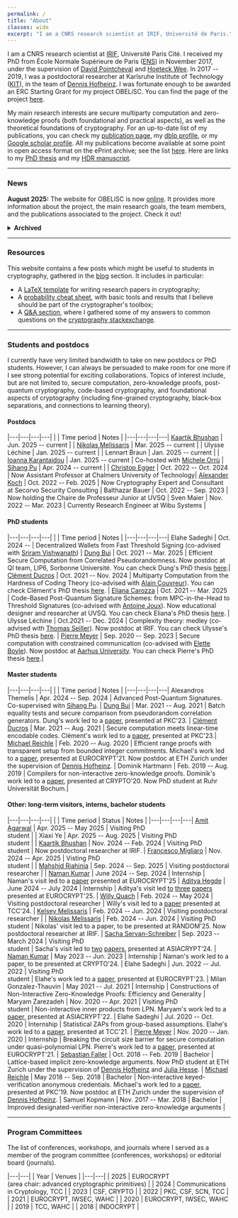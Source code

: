 ```yaml
---
permalink: /
title: "About"
classes: wide
excerpt: "I am a CNRS research scientist at IRIF, Université de Paris."
---
```


<style>
div {
  text-align: justify;
  text-justify: inter-word;
}
</style>

I am a CNRS research scientist at [IRIF][irif], Université Paris Cité. I received my PhD from École Normale Supérieure de Paris ([ENS][ens]) in November 2017, under the supervision of [David Pointcheval](https://www.di.ens.fr/david.pointcheval/index.php) and [Hoeteck Wee](https://www.di.ens.fr/~wee/). In 2017 -- 2019, I was a postdoctoral researcher at Karlsruhe Institute of Technology ([KIT][kit]), in the team of [Dennis Hofheinz](https://people.inf.ethz.ch/dhofheinz/). I was fortunate enough to be awarded an ERC Starting Grant for my project OBELiSC. You can find the page of the project [here](https://geoffroycouteau.github.io/obelisc).


My main research interests are secure multiparty computation and zero-knowledge proofs (both foundational and practical aspects), as well as the theoretical foundations of cryptography. For an up-to-date list of my publications, you can check my [publication page][publications], my [dblp profile][dblp], or my [Google scholar profile][scholar]. All my publications become available at some point in open access format on the ePrint archive; see the list [here](https://eprint.iacr.org/search?q=&title=&authors=geoffroy+couteau). Here are links to my [PhD thesis](/assets/pdf/thesis.pdf) and my [HDR manuscript](https://geoffroycouteau.github.io/assets/pdf/hdr.pdf).

---

### News

<p><strong>August 2025:</strong> The website for OBELiSC is now <a href="https://geoffroycouteau.github.io/obelisc">online</a>. It provides more information about the project, the main research goals, the team members, and the publications associated to the project. Check it out!</p>

<details>
  <summary><strong>Archived</strong></summary>

<br>
  <p><strong>June 2024:</strong> The Algorithms &amp; Complexity team at IRIF (CNRS, Université Paris-Cité) in Paris, France is inviting applications for several fully-funded postdoctoral positions (1–2 years) to work on cryptography. Areas of interest include, but are not limited to, zero-knowledge proofs, secure computation, post-quantum cryptography, foundations of cryptography, connections with complexity theory, confidential transactions, anonymous credentials. The candidate will work alongside Geoffroy Couteau and Michele Orrù.</p>

 <div class="notice--info">
  <div>
    <ul>
      <li><strong>Required qualifications.</strong> The ideal candidate for the postdoc position will hold a PhD (or be close to completion) in cryptography and be an expert in any of the areas of interest.</li>
      <li><strong>Salary.</strong> €3080 to €4291 gross monthly salary depending on the past experience of the candidate.</li>
      <li><strong>Dates.</strong> The starting date is flexible from October 2024.</li>
      <li><strong>Working at IRIF, Paris:</strong> IRIF (the computer science department of Université Paris Cité) is a French institute focused on foundational computer science. It provides a stimulating environment with researchers from many areas of theoretical computer science. CNRS is the largest European research institution.</li>
    </ul>
  </div>
</div>

  <div class="text-center">
    <a href="https://www.irif.fr/postes/postdoc" class="btn btn--success">How to apply</a>
  </div>

  <p><em>Update (August 2024):</em> this opening is now closed! You can still check the link above to be informed about other positions at IRIF in the Algorithm and Complexity group, now or in the future (the page is updated regularly).</p>

  <p><strong>March 2024:</strong> I defended my <em>Habilitation à Diriger des Recherches</em> on March 20. An HDR is a French diploma needed to supervize PhD students (without it, a co-supervisor with HDR is required). It proceeds essentially like a second PhD defense. You can find my HDR manuscript <a href="https://geoffroycouteau.github.io/assets/pdf/hdr.pdf">here</a>; it provides an overview of secure computation in the correlated randomness model, and a step-by-step introduction to pseudorandom correlation generators, which might be useful for anyone wanting to get into this research area. More information about the defense <a href="\hdr/">here</a>.</p>

  <p><strong>September 2023:</strong> I was <a href="https://erc.europa.eu/sites/default/files/2023-09/erc_2023-stg-results_pe.pdf">awarded an ERC Starting Grant</a> for my project OBELiSC (Overcoming Barriers and Efficiency Limitations in Secure Computation). See <a href="https://www.ins2i.cnrs.fr/fr/cnrsinfo/geoffroy-couteau-une-erc-pour-pousser-la-securite-des-donnees">here</a> and <a href="https://www.irif.fr/portraits/erc_geoffroy_couteau">here</a> for interviews where I explain (in French) the goals of the project, and <a href="https://u-paris.fr/cinq-nouveaux-erc-starting-grants-dans-les-laboratoires-duniversite-paris-cite/">here</a> for a short abstract (still in French).</p>

  <p><strong>June 2023:</strong> I was invited to deliver a Spotlight Talk to the 2023 <a href="https://itcrypto.github.io/2023/index.html">Conference on Information-Theoretic Cryptography (ITC)</a>. My talk, titled <em>On Correlated Pseudorandomness</em>, covered pseudorandom correlation generators, their impact on secure computation, and some of the latest advances in the area. You can check the slides <a href="/assets/slides/itc_2023.pdf">here</a>.</p>

  <p><strong>April 2022:</strong> Our Eurocrypt'22 paper, <a href="https://eprint.iacr.org/2020/1326.pdf">On Building Fine-Grained One-Way Functions from Strong Average-Case Hardness</a>, has been invited to the Journal of Cryptology. In this work, we prove weak feasibility results and strong barriers for basing extremely limited forms of cryptography on powerful average-case hardness assumptions. Working on this paper has been a long, but thrilling journey with my amazing coauthor, Chris Brzuska.</p>

  <p><strong>January 2022:</strong> We just completed a <a href="/assets/pdf/HSS_FSS.pdf">book chapter</a> for an upcoming book with <a href="https://cs.idc.ac.il/~elette/">Elette Boyle</a>, <a href="https://www.bgu.ac.il/~gilboan/">Niv Gilboa</a>, and <a href="https://www.cs.technion.ac.il/~yuvali/">Yuval Ishai</a>. It is an up-to-date overview of homomorphic secret sharing, function secret sharing, and some of their many applications (including pseudorandom correlation generators). Check it out!</p>

</details>

---

### Resources

This website contains a few posts which might be useful to students in cryptography, gathered in the [blog](/blog) section. It includes in particular:

- A [LaTeX template](/latex/) for writing research papers in cryptography;
- A [probability cheat sheet](/cheat-sheet/), with basic tools and results that I believe should be part of the cryptographer's toolbox;
- A [Q&A section](/QA/), where I gathered some of my answers to common questions on the [cryptography stackexchange](https://crypto.stackexchange.com/).

---

### Students and postdocs

<!--I have fundings for several master internships, research visits, or PhDs. I am always looking for candidates with a strong academic record to work on projects related to secure computation, zero-knowledge proofs, or foundational aspects of cryptography. Interested? Drop me a mail!-->

<!--Currently, I am specifically looking for a master student to work on a project related to secure computation and coding theory during the period March 2021 -- September 2021 (other periods can be envisioned depending on the student constraints). There is a possibility of continuing this internship as a PhD. You might want to check the [internship proposal](/assets/pdf/internship_codes.pdf).-->

I currently have very limited bandwidth to take on new postdocs or PhD students. However, I can always be persuaded to make room for one more if I see strong potential for exciting collaborations. Topics of interest include, but are not limited to, secure computation, zero-knowledge proofs, post-quantum cryptography, code-based cryptography, and foundational aspects of cryptography (including fine-grained cryptography, black-box separations, and connections to learning theory).

#### Postdocs

|---|---|---|---|
|  | Time period | Notes |
|---|---|---|---|
[Kaartik Bhushan](https://homepages.iitb.ac.in/~kbhushan/) | Jun. 2025 -- current | |
[Nikolas Melissaris](https://nikolasmelissaris.github.io/) | Mar. 2025 -- current | |
Ulysse Léchine | Jan. 2025 -- current | |
Lennart Braun | Jan. 2025 -- current | |
[Ioanna Karantaidou](https://sites.google.com/view/ioannakarantaidou) | Jan. 2025 -- current | Co-hosted with [Michele Orrù](https://tumbolandia.net/) |
[Sihang Pu](https://sihangpu.uk/) | Apr. 2024 -- current | |
[Christop Egger](https://christoph-egger.org/) | Oct. 2022 -- Oct. 2024 | Now Assistant Professor at Chalmers University of Technology|
[Alexander Koch](https://alex-koch.gitlab.io/) | Oct. 2022 -- Feb. 2025 | Now Cryptography Expert and Consultant at Secorvo Security Consulting |
Balthazar Bauer | Oct. 2022 -- Sep. 2023 | Now holding the Chaire de Professeur Junior at UVSQ |
Sven Maier | Nov. 2022 -- Mar. 2023 | Currently Research Engineer at Wibu Systems |

#### PhD students

|---|---|---|---|
| | Time period | Notes |
|---|---|---|---|
Elahe Sadeghi | Oct. 2024 -- | Decentralized Wallets from Fast Threshold Signing (co-advised with [Sriram Vishwanath](http://sriram.utlinc.org/#/)) |
[Dung Bui](https://dungbui15.github.io/) | Oct. 2021 -- Mar. 2025 | Efficient Secure Computation from Correlated Pseudorandomness. Now postdoc at QI team, LIP6, Sorbonne Université. You can check Dung's PhD thesis [here](https://dungbui15.github.io/files/thesis.pdf).|
[Clément Ducros](https://www.irif.fr/users/cducros/index) | Oct. 2021 -- Nov. 2024 | Multiparty Computation from the Hardness of Coding Theory (co-advised with [Alain Couvreur](https://www.lix.polytechnique.fr/Labo/Alain.Couvreur/)). You can check Clément's PhD thesis [here](https://theses.hal.science/tel-04889558/). |
[Eliana Carozza](https://elianacarozza.github.io/) | Oct. 2021 -- Mar. 2025 | Code-Based Post-Quantum Signature Schemes: from MPC-in-the-Head to Threshold Signatures (co-advised with [Antoine Joux](https://webusers.imj-prg.fr/~antoine.joux/)). Now educational designer and researcher at UVSQ. You can check Eliana's PhD thesis [here](https://theses.fr/s304595). |
Ulysse Léchine |  Oct.2021 -- Dec. 2024 | Complexity theory: medley (co-advised with [Thomas Seiller](https://www.seiller.org/)). Now postdoc at IRIF. You can check Ulysse's PhD thesis [here](https://theses.fr/2024PA131054). |
[Pierre Meyer](https://cs.idc.ac.il/~pierre.meyer/) | Sep. 2020 -- Sep. 2023 | Secure computation with constrained communication (co-advised with [Elette Boyle](https://cs.idc.ac.il/~elette/)). Now postdoc at [Aarhus University](https://www.cs.au.dk/~orlandi/cryptogroup/). You can check Pierre's PhD thesis [here](https://cs.idc.ac.il/~pierre.meyer/Documents/PhD-Pierre-Meyer.pdf).|

#### Master students

|---|---|---|---|
| | Time period | Notes |
|---|---|---|---|
Alexandros Themelis | Apr. 2024 -- Sep. 2024 | Advanced Post-Quantum Signatures. Co-supervised witn [Sihang Pu](https://sihangpu.uk/). |
[Dung Bui](https://dungbui15.github.io/) | Mar. 2021 -- Aug. 2021 | Batch equality tests and secure comparison from pseudorandom correlation generators. Dung's work led to a [paper](https://eprint.iacr.org/2022/334), presented at PKC'23. |
[Clément Ducros](https://www.irif.fr/users/cducros/index) | Mar. 2021 -- Aug. 2021 | Secure computation meets linear-time encodable codes. Clément's work led to a [paper](https://eprint.iacr.org/2023/650), presented at PKC'23.|
[Michael Reichle](https://www.di.ens.fr/michael.reichle/) | Feb. 2020 -- Aug. 2020 | Efficient range proofs with transparent setup from bounded integer commitments. Michael's work led to a [paper](https://eprint.iacr.org/2021/540.pdf), presented at EUROCRYPT'21. Now postdoc at ETH Zurich under the supervision of [Dennis Hofheinz](https://people.inf.ethz.ch/dhofheinz/). |
Dominik Hartmann | Feb. 2019 -- Aug. 2019 | Compilers for non-interactive zero-knowledge proofs. Dominik's work led to a [paper](https://eprint.iacr.org/2020/286.pdf), presented at CRYPTO'20. Now PhD student at Ruhr Universität Bochum.|

#### Other: long-term visitors, interns, bachelor students

|---|---|---|---|
| | Time period | Status | Notes |
|---|---|---|---|
[Amit Agarwal](https://amitagarwal.gitbook.io/profile) | Apr. 2025 -- May 2025 | Visiting PhD <br> student | |
Xiaxi Ye | Apr. 2025 -- Aug. 2025 | Visiting PhD <br> student | |
[Kaartik Bhushan](https://homepages.iitb.ac.in/~kbhushan/) | Nov. 2024 -- Feb. 2024 | Visiting PhD <br> student | Now postdoctoral researcher at IRIF. |
[Francesco Migliaro](https://pur2all.github.io/) | Nov. 2024 -- Apr. 2025 | Visting PhD <br> student | |
[Mahshid Riahinia](https://mriahinia.github.io/) | Sep. 2024 -- Sep. 2025 | Visiting postdoctoral researcher | |
[Naman Kumar](https://matcauthon49.github.io/) | June 2024 -- Sep. 2024 | Internship | Naman's visit led to a [paper](https://eprint.iacr.org/2025/1053) presented at EUROCRYPT'25 |
[Aditya Hegde](https://adishegde.github.io/) | June 2024 -- July 2024 | Internship | Aditya's visit led [to](https://link.springer.com/chapter/10.1007/978-3-031-91095-1_5) [three](https://eprint.iacr.org/2025/1053) [papers](https://eprint.iacr.org/2025/094) presented at EUROCRYPT'25. |
[Willy Quach](https://wquach.github.io/) | Feb. 2024 -- May 2024 | Visiting postdoctoral researcher | Willy's visit led to a [paper](https://link.springer.com/chapter/10.1007/978-3-031-78011-0_10) presented at TCC'24. |
[Kelsey Melissaris](https://www.kelseymelissaris.com/) | Feb. 2024 -- Jun. 2024 | Visiting postdoctoral researcher | |
[Nikolas Melissaris](https://nikolasmelissaris.github.io/) | Feb. 2024 -- Jun. 2024 | Visiting PhD <br> student | Nikolas' visit led to a paper, to be presented at RANDOM'25. Now postdoctoral researcher at IRIF. |
[Sacha Servan-Schreiber](https://sachaservanschreiber.com/) | Sep. 2023 -- March 2024 | Visiting PhD <br> student | Sacha's visit led to [two](https://eprint.iacr.org/2024/1079) [papers](https://eprint.iacr.org/2024/429), presented at ASIACRYPT'24. |
[Naman Kumar](https://matcauthon49.github.io/) | May 2023 -- Jun. 2023 | Internship | Naman's work led to a paper, to be presented at CRYPTO'24. |
Elahe Sadeghi | Jun. 2022 -- Jul. 2022 | Visiting PhD <br> student | Elahe's work led to a [paper](https://eprint.iacr.org/2023/571), presented at EUROCRYPT'23. |
Milan Gonzalez-Thauvin | May 2021 -- Jul. 2021 | Internship | Constructions of Non-Interactive Zero-Knowledge Proofs: Efficiency and Generality |
Maryam Zarezadeh | Nov. 2020 -- Apr. 2021 | Visiting PhD <br> student | Non-interactive inner products from LPN. Maryam's work led to a [paper](https://eprint.iacr.org/2023/072), presented at ASIACRYPT'22. |
Elahe Sadeghi | Jul. 2020 -- Oct. 2020 | Internship | Statistical ZAPs from group-based assumptions. Elahe's work led to a [paper](https://eprint.iacr.org/2021/688), presented at TCC'21. |
[Pierre Meyer](https://cs.idc.ac.il/~pierre.meyer/) | Nov. 2020 -- Jan. 2020 | Internship | Breaking the circuit size barrier for secure computation under quasi-polynomial LPN. Pierre's work led to a [paper](https://eprint.iacr.org/2021/943), presented at EUROCRYPT'21. |
[Sebastian Faller](https://researcher.ibm.com/researcher/view.php?person=ibm-Sebastian.Faller) | Oct. 2018 -- Feb. 2019 | Bachelor | Lattice-based implicit zero-knowledge arguments. Now PhD student at ETH Zurich under the supervision of [Dennis Hofheinz](https://people.inf.ethz.ch/dhofheinz/) and [Julia Hesse](https://juliahesse.de/). |
[Michael Reichle](https://www.di.ens.fr/michael.reichle/) | May 2018 -- Sep. 2018 | Bachelor | Non-interactive keyed-verification anonymous credentials. Michael's work led to a [paper](https://eprint.iacr.org/2019/117), presented at PKC'19. Now postdoc at ETH Zurich under the supervision of [Dennis Hofheinz](https://people.inf.ethz.ch/dhofheinz/). |
Samuel Kopmann | Nov. 2017 -- Mar. 2018 | Bachelor |  Improved designated-verifier non-interactive zero-knowledge arguments |

---

### Program Committees

The list of conferences, workshops, and journals where I served as a member of the program committee (conferences, workshops) or editorial board (journals).

|---|---|
| Year  | Venues |
|---|---|
| 2025 | EUROCRYPT <br> (area chair: advanced cryptographic primitives) |
| 2024 | Communications in Cryptology, TCC |
| 2023 | CSF, CRYPTO |
| 2022 | PKC, CSF, SCN, TCC |
| 2021 | EUROCRYPT, IWSEC, WAHC |
| 2020 | EUROCRYPT, IWSEC, WAHC |
| 2019 | TCC, WAHC |
| 2018 | INDOCRYPT |

[kit]: https://www.kit.edu/english/
[ens]: https://www.ens.psl.eu/
[irif]: https://www.irif.fr/
[publications]: /publications
[dblp]: https://dblp.uni-trier.de/pid/160/3912.html
[scholar]: https://scholar.google.fr/citations?user=iIOJNPYAAAAJ&hl=fr&oi=ao